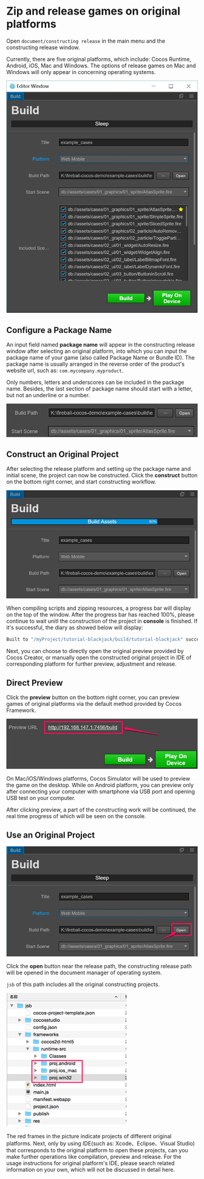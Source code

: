 # Zip and release games on original platforms

Open `document/constructing release` in the main menu and the constructing release window.

Currently, there are five original platforms, which include: Cocos Runtime, Android, iOS, Mac and Windows. The options of release games on Mac and Windows will only appear in concerning operating systems.

![native platform](publish-native/native_platform.png)

## Configure a Package Name

An input field named **package name** will appear in the constructing release window after selecting an original platform, into which you can input the package name of your game (also called Package Name or Bundle ID). The package name is usually arranged in the reverse order of the product's website url, such as: `com.mycompany.myproduct`.

Only numbers, letters and underscores can be included in the package name. Besides, the last section of package name should start with a letter, but not an underline or a number.

![package name](publish-native/package_name.png)

## Construct an Original Project

After selecting the release platform and setting up the package name and initial scene, the project can now be constructed. Click the **construct** button on the bottom right corner, and start constructing workflow.

![build progress](publish-native/build_progress.png)

When compiling scripts and zipping resources, a progress bar will display on the top of the window. After the progress bar has reached 100%, please continue to wait unitl the construction of the project in **console** is finished. If it's successful, the diary as showed below will display:

```bash
Built to "/myProject/tutorial-blackjack/build/tutorial-blackjack" successfully
```

Next, you can choose to directly open the original preview provided by Cocos Creator, or manually open the constructed original project in IDE of corresponding platform for further preview, adjustment and release.

## Direct Preview

Click the **preview** button on the bottom right corner, you can preview games of original platforms via the default method provided by Cocos Framework.

![preview](publish-native/preview.png)

On Mac/iOS/Windows platforms, Cocos Simulator will be used to preview the game on the desktop. While on Android platform, you can  preview only after connecting your computer with smartphone via USB port and opening USB test on your computer.

After clicking preview, a part of the constructing work will be continued, the real time progress of which will be seen on the console.

## Use an Original Project

![open project](publish-native/open_project.png)

Click the **open** button near the release path, the constructing release path will be opened in the document manager of operating system.

`jsb` of this path includes all the original constructing projects.

![native projects](publish-native/native_projects.png)

The red frames in the picture indicate projects of different original platforms. Next, only by using IDE(such as: Xcode、Eclipse、Visual Studio) that corresponds to the original platform to open these projects, can you make further operations like compilation, preview and release. For the usage instructions for original platform's IDE, please search related information on your own, which will not be discussed in detail here.



